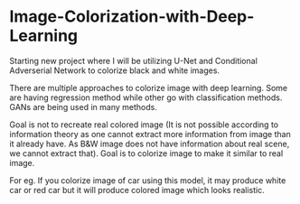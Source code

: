 # Image-Colorization-with-Deep-Learning

Starting new project where I will be utilizing U-Net and Conditional Adverserial Network to colorize black and white images.

There are multiple approaches to colorize image with deep learning. Some are having regression method while other go with classification methods. GANs are being used in many methods.

Goal is not to recreate real colored image (It is not possible according to information theory as one cannot extract more information from image than it already have. As B&W image does not have information about real scene, we cannot extract that). Goal is to colorize image to make it similar to real image.

For eg. If you colorize image of car using this model, it may produce white car or red car but it will produce colored image which looks realistic.